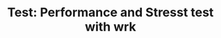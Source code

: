 ---
layout: post
title: "Test: Performance and Stresst test with wrk"
categories: test
image: "https://centercoremarketing.com/wp-content/uploads/2013/07/performance-driven-banner-USE.jpg"
tags: [test, unit, integration]
---
